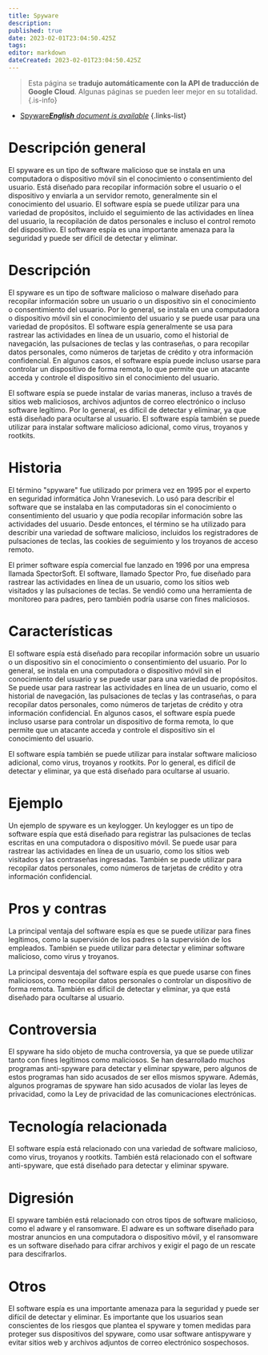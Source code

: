```yaml
---
title: Spyware
description: 
published: true
date: 2023-02-01T23:04:50.425Z
tags: 
editor: markdown
dateCreated: 2023-02-01T23:04:50.425Z
---
```


> Esta página se **tradujo automáticamente con la API de traducción de Google Cloud**.
Algunas páginas se pueden leer mejor en su totalidad.{.is-info}



- [Spyware***English** document is available*](/en/Knowledge-base/Dictionary/spyware)
{.links-list}


# Descripción general

El spyware es un tipo de software malicioso que se instala en una computadora o dispositivo móvil sin el conocimiento o consentimiento del usuario. Está diseñado para recopilar información sobre el usuario o el dispositivo y enviarla a un servidor remoto, generalmente sin el conocimiento del usuario. El software espía se puede utilizar para una variedad de propósitos, incluido el seguimiento de las actividades en línea del usuario, la recopilación de datos personales e incluso el control remoto del dispositivo. El software espía es una importante amenaza para la seguridad y puede ser difícil de detectar y eliminar.

# Descripción

El spyware es un tipo de software malicioso o malware diseñado para recopilar información sobre un usuario o un dispositivo sin el conocimiento o consentimiento del usuario. Por lo general, se instala en una computadora o dispositivo móvil sin el conocimiento del usuario y se puede usar para una variedad de propósitos. El software espía generalmente se usa para rastrear las actividades en línea de un usuario, como el historial de navegación, las pulsaciones de teclas y las contraseñas, o para recopilar datos personales, como números de tarjetas de crédito y otra información confidencial. En algunos casos, el software espía puede incluso usarse para controlar un dispositivo de forma remota, lo que permite que un atacante acceda y controle el dispositivo sin el conocimiento del usuario.

El software espía se puede instalar de varias maneras, incluso a través de sitios web maliciosos, archivos adjuntos de correo electrónico o incluso software legítimo. Por lo general, es difícil de detectar y eliminar, ya que está diseñado para ocultarse al usuario. El software espía también se puede utilizar para instalar software malicioso adicional, como virus, troyanos y rootkits.

# Historia

El término "spyware" fue utilizado por primera vez en 1995 por el experto en seguridad informática John Vranesevich. Lo usó para describir el software que se instalaba en las computadoras sin el conocimiento o consentimiento del usuario y que podía recopilar información sobre las actividades del usuario. Desde entonces, el término se ha utilizado para describir una variedad de software malicioso, incluidos los registradores de pulsaciones de teclas, las cookies de seguimiento y los troyanos de acceso remoto.

El primer software espía comercial fue lanzado en 1996 por una empresa llamada SpectorSoft. El software, llamado Spector Pro, fue diseñado para rastrear las actividades en línea de un usuario, como los sitios web visitados y las pulsaciones de teclas. Se vendió como una herramienta de monitoreo para padres, pero también podría usarse con fines maliciosos.

# Características

El software espía está diseñado para recopilar información sobre un usuario o un dispositivo sin el conocimiento o consentimiento del usuario. Por lo general, se instala en una computadora o dispositivo móvil sin el conocimiento del usuario y se puede usar para una variedad de propósitos. Se puede usar para rastrear las actividades en línea de un usuario, como el historial de navegación, las pulsaciones de teclas y las contraseñas, o para recopilar datos personales, como números de tarjetas de crédito y otra información confidencial. En algunos casos, el software espía puede incluso usarse para controlar un dispositivo de forma remota, lo que permite que un atacante acceda y controle el dispositivo sin el conocimiento del usuario.

El software espía también se puede utilizar para instalar software malicioso adicional, como virus, troyanos y rootkits. Por lo general, es difícil de detectar y eliminar, ya que está diseñado para ocultarse al usuario.

# Ejemplo

Un ejemplo de spyware es un keylogger. Un keylogger es un tipo de software espía que está diseñado para registrar las pulsaciones de teclas escritas en una computadora o dispositivo móvil. Se puede usar para rastrear las actividades en línea de un usuario, como los sitios web visitados y las contraseñas ingresadas. También se puede utilizar para recopilar datos personales, como números de tarjetas de crédito y otra información confidencial.

# Pros y contras

La principal ventaja del software espía es que se puede utilizar para fines legítimos, como la supervisión de los padres o la supervisión de los empleados. También se puede utilizar para detectar y eliminar software malicioso, como virus y troyanos.

La principal desventaja del software espía es que puede usarse con fines maliciosos, como recopilar datos personales o controlar un dispositivo de forma remota. También es difícil de detectar y eliminar, ya que está diseñado para ocultarse al usuario.

# Controversia

El spyware ha sido objeto de mucha controversia, ya que se puede utilizar tanto con fines legítimos como maliciosos. Se han desarrollado muchos programas anti-spyware para detectar y eliminar spyware, pero algunos de estos programas han sido acusados de ser ellos mismos spyware. Además, algunos programas de spyware han sido acusados de violar las leyes de privacidad, como la Ley de privacidad de las comunicaciones electrónicas.

# Tecnología relacionada

El software espía está relacionado con una variedad de software malicioso, como virus, troyanos y rootkits. También está relacionado con el software anti-spyware, que está diseñado para detectar y eliminar spyware.

# Digresión

El spyware también está relacionado con otros tipos de software malicioso, como el adware y el ransomware. El adware es un software diseñado para mostrar anuncios en una computadora o dispositivo móvil, y el ransomware es un software diseñado para cifrar archivos y exigir el pago de un rescate para descifrarlos.

# Otros

El software espía es una importante amenaza para la seguridad y puede ser difícil de detectar y eliminar. Es importante que los usuarios sean conscientes de los riesgos que plantea el spyware y tomen medidas para proteger sus dispositivos del spyware, como usar software antispyware y evitar sitios web y archivos adjuntos de correo electrónico sospechosos.